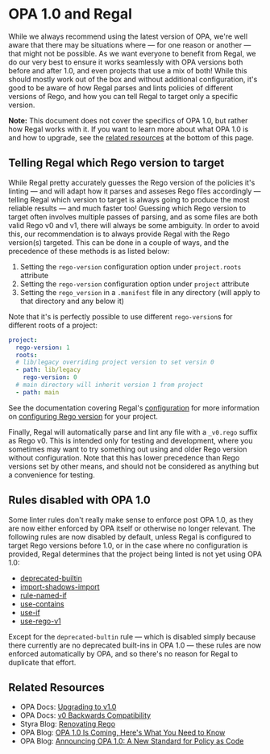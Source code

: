# OPA 1.0 and Regal

While we always recommend using the latest version of OPA, we're well aware that there may be situations where — for
one reason or another — that might not be possible. As we want everyone to benefit from Regal, we do our very best to
ensure it works seamlessly with OPA versions both before and after 1.0, and even projects that use a mix of both! While
this should mostly work out of the box and without additional configuration, it's good to be aware of how Regal parses
and lints policies of different versions of Rego, and how you can tell Regal to target only a specific version.

**Note:** This document does not cover the specifics of OPA 1.0, but rather how Regal works with it. If you want to
learn more about what OPA 1.0 is and how to upgrade, see the [related resources](#related-resources) at the bottom of
this page.

## Telling Regal which Rego version to target

While Regal pretty accurately guesses the Rego version of the policies it's linting — and will adapt how it parses and
asseses Rego files accordingly — telling Regal which version to target is always going to produce the most reliable
results — and much faster too! Guessing which Rego version to target often involves multiple passes of parsing, and
as some files are both valid Rego v0 and v1, there will always be some ambiguity. In order to avoid this, our
recommendation is to always provide Regal with the Rego version(s) targeted. This can be done in a couple of ways, and
the precedence of these methods is as listed below:

1. Setting the `rego-version` configuration option under `project.roots` attribute
2. Setting the `rego-version` configuration option under `project` attribute
3. Setting the `rego_version` in a `.manifest` file in any directory (will apply to that directory and any below it)

Note that it's is perfectly possible to use different `rego-version`s for different roots of a project:

```yaml
project:
  rego-version: 1
  roots:
  # lib/legacy overriding project version to set versin 0
  - path: lib/legacy
    rego-version: 0
  # main directory will inherit version 1 from project
  - path: main
```

See the documentation covering Regal's [configuration](https://openpolicyagent.org/projects/regal#configuration) for more information
on [configuring Rego version](https://openpolicyagent.org/projects/regal#configuring-rego-version) for your project.

Finally, Regal will automatically parse and lint any file with a `_v0.rego` suffix as Rego v0. This is intended only
for testing and development, where you sometimes may want to try something out using and older Rego version without
configuration. Note that this has lower precedence than Rego versions set by other means, and should not be considered
as anything but a convenience for testing.

## Rules disabled with OPA 1.0

Some linter rules don't really make sense to enforce post OPA 1.0, as they are now either enforced by OPA itself or
otherwise no longer relevant. The following rules are now disabled by default, unless Regal is configured to target
Rego versions before 1.0, or in the case where no configuration is provided, Regal determines that the project being
linted is not yet using OPA 1.0:

- [deprecated-builtin](https://openpolicyagent.org/projects/regal/rules/bugs/deprecated-builtin)
- [import-shadows-import](https://openpolicyagent.org/projects/regal/rules/imports/import-shadows-import)
- [rule-named-if](https://openpolicyagent.org/projects/regal/rules/bugs/rule-named-if)
- [use-contains](https://openpolicyagent.org/projects/regal/rules/idiomatic/use-contains)
- [use-if](https://openpolicyagent.org/projects/regal/rules/idiomatic/use-if)
- [use-rego-v1](https://openpolicyagent.org/projects/regal/rules/imports/use-rego-v1)

Except for the `deprecated-bultin` rule — which is disabled simply because there currently are no deprecated built-ins
in OPA 1.0 — these rules are now enforced automatically by OPA, and so there's no reason for Regal to duplicate that
effort.

## Related Resources

- OPA Docs: [Upgrading to v1.0](https://www.openpolicyagent.org/docs/v0-upgrade/)
- OPA Docs: [v0 Backwards Compatibility](https://www.openpolicyagent.org/docs/v0-compatibility/)
- Styra Blog: [Renovating Rego](https://www.styra.com/blog/renovating-rego/)
- OPA Blog: [OPA 1.0 Is Coming, Here's What You Need to Know](https://blog.openpolicyagent.org/opa-1-0-is-coming-heres-what-you-need-to-know-c8fb0d258368)
- OPA Blog: [Announcing OPA 1.0: A New Standard for Policy as Code](https://blog.openpolicyagent.org/announcing-opa-1-0-a-new-standard-for-policy-as-code-a6d8427ee828)
